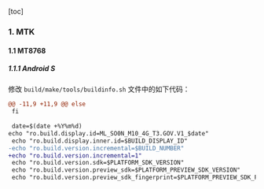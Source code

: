 [toc]

### 1. MTK

#### 1.1 MT8768

##### 1.1.1 Android S

修改 `build/make/tools/buildinfo.sh` 文件中的如下代码：

```diff
@@ -11,9 +11,9 @@ else
 fi
 
 date=$(date +%Y%m%d)
echo "ro.build.display.id=ML_SO0N_M10_4G_T3.GOV.V1_$date"
 echo "ro.build.display.inner.id=$BUILD_DISPLAY_ID"
-echo "ro.build.version.incremental=$BUILD_NUMBER"
+echo "ro.build.version.incremental=1"
 echo "ro.build.version.sdk=$PLATFORM_SDK_VERSION"
 echo "ro.build.version.preview_sdk=$PLATFORM_PREVIEW_SDK_VERSION"
 echo "ro.build.version.preview_sdk_fingerprint=$PLATFORM_PREVIEW_SDK_FINGERPRINT"
```

